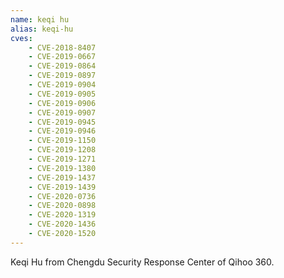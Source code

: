 ```yaml
---
name: keqi hu
alias: keqi-hu
cves:
    - CVE-2018-8407
    - CVE-2019-0667
    - CVE-2019-0864
    - CVE-2019-0897
    - CVE-2019-0904
    - CVE-2019-0905
    - CVE-2019-0906
    - CVE-2019-0907
    - CVE-2019-0945
    - CVE-2019-0946
    - CVE-2019-1150
    - CVE-2019-1208
    - CVE-2019-1271
    - CVE-2019-1380
    - CVE-2019-1437
    - CVE-2019-1439
    - CVE-2020-0736
    - CVE-2020-0898
    - CVE-2020-1319
    - CVE-2020-1436
    - CVE-2020-1520
---
```

Keqi Hu from Chengdu Security Response Center of Qihoo 360.
